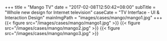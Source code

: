 +++
title = "Mango TV"
date = "2017-02-08T12:50:42+08:00"
subTitle = "Whole new design for Internet television"
caseCate = "TV Interface - UI & Interaction Design"
mainImgPath = "images/cases/mango/mango1.jpg"
+++
{{< figure src="/images/cases/mango/mango1.jpg" >}}
{{< figure src="/images/cases/mango/mango2.jpg" >}}
{{< figure src="/images/cases/mango/mango3.jpg" >}}